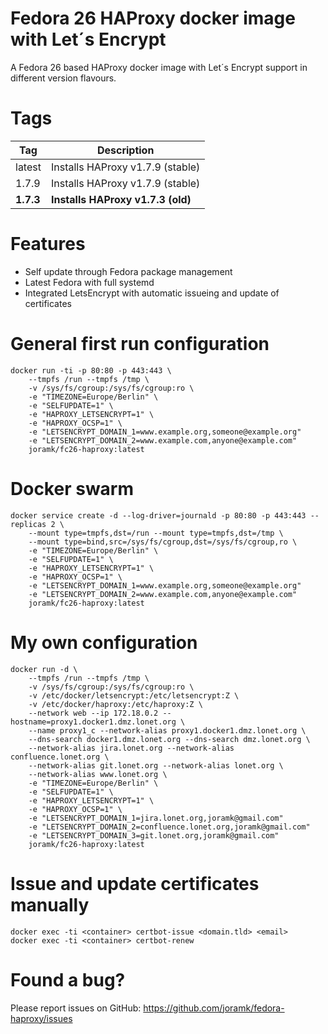 Fedora 26 HAProxy docker image with Let´s Encrypt
===
A Fedora 26 based HAProxy docker image with Let´s Encrypt support in different version flavours.

Tags
==
Tag | Description
---|---
latest | Installs HAProxy v1.7.9 (stable)
1.7.9 | Installs HAProxy v1.7.9 (stable)
**1.7.3** | **Installs HAProxy v1.7.3 (old)**   

Features
==
* Self update through Fedora package management
* Latest Fedora with full systemd
* Integrated LetsEncrypt with automatic issueing and update of certificates 

General first run configuration
===
~~~
docker run -ti -p 80:80 -p 443:443 \
    --tmpfs /run --tmpfs /tmp \
    -v /sys/fs/cgroup:/sys/fs/cgroup:ro \
    -e "TIMEZONE=Europe/Berlin" \
    -e "SELFUPDATE=1" \
    -e "HAPROXY_LETSENCRYPT=1" \
    -e "HAPROXY_OCSP=1" \
    -e "LETSENCRYPT_DOMAIN_1=www.example.org,someone@example.org"
    -e "LETSENCRYPT_DOMAIN_2=www.example.com,anyone@example.com"
    joramk/fc26-haproxy:latest
~~~

Docker swarm
==
    docker service create -d --log-driver=journald -p 80:80 -p 443:443 --replicas 2 \
        --mount type=tmpfs,dst=/run --mount type=tmpfs,dst=/tmp \
        --mount type=bind,src=/sys/fs/cgroup,dst=/sys/fs/cgroup,ro \
        -e "TIMEZONE=Europe/Berlin" \
        -e "SELFUPDATE=1" \
        -e "HAPROXY_LETSENCRYPT=1" \
        -e "HAPROXY_OCSP=1" \
        -e "LETSENCRYPT_DOMAIN_1=www.example.org,someone@example.org"
        -e "LETSENCRYPT_DOMAIN_2=www.example.com,anyone@example.com"
        joramk/fc26-haproxy:latest

My own configuration
==
~~~
docker run -d \
    --tmpfs /run --tmpfs /tmp \
    -v /sys/fs/cgroup:/sys/fs/cgroup:ro \
    -v /etc/docker/letsencrypt:/etc/letsencrypt:Z \
    -v /etc/docker/haproxy:/etc/haproxy:Z \
    --network web --ip 172.18.0.2 --hostname=proxy1.docker1.dmz.lonet.org \
    --name proxy1_c --network-alias proxy1.docker1.dmz.lonet.org \
    --dns-search docker1.dmz.lonet.org --dns-search dmz.lonet.org \
    --network-alias jira.lonet.org --network-alias confluence.lonet.org \
    --network-alias git.lonet.org --network-alias lonet.org \
    --network-alias www.lonet.org \
    -e "TIMEZONE=Europe/Berlin" \
    -e "SELFUPDATE=1" \
    -e "HAPROXY_LETSENCRYPT=1" \
    -e "HAPROXY_OCSP=1" \
    -e "LETSENCRYPT_DOMAIN_1=jira.lonet.org,joramk@gmail.com"
    -e "LETSENCRYPT_DOMAIN_2=confluence.lonet.org,joramk@gmail.com"
    -e "LETSENCRYPT_DOMAIN_3=git.lonet.org,joramk@gmail.com"
    joramk/fc26-haproxy:latest
~~~

Issue and update certificates manually
==
    docker exec -ti <container> certbot-issue <domain.tld> <email>
    docker exec -ti <container> certbot-renew

Found a bug?
==
Please report issues on GitHub: https://github.com/joramk/fedora-haproxy/issues
